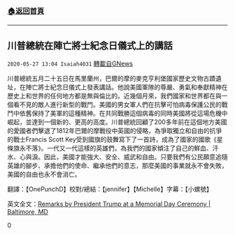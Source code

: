 ###  [:house:返回首頁](https://github.com/ourhimalayas/txt)
---

## 川普總統在陣亡將士紀念日儀式上的講話
`2020-05-27 13:04 Isaiah4031` [轉載自GNews](https://gnews.org/zh-hant/214487/)

川普總統五月二十五日在馬里蘭州，巴爾的摩的麥克亨利堡國家歷史文物古蹟遺址，在陣亡將士紀念日儀式上發表講話。他說美國軍隊的尊嚴、勇氣和奉獻精神在歷史上和世界的任何地方都是無與倫比的。近幾個月來，我們國家和世界都在與一個看不見的敵人進行新型的戰鬥。美國的男女軍人們在抗擊可怕病毒保護公民的戰鬥中依舊保持了美軍的這種精神。在共同戰勝這個病毒的同時美國將從這場危機中崛起，並達到一個新的、更高的高度。川普總統回顧了200多年前在這個地方美國的愛國者們擊退了1812年巴爾的摩戰役中英國的侵略，為爭取獨立和自由的抗爭的戰士Francis Scott Key受到國旗的鼓舞寫下了一首詩，成為了國家的國歌《星條旗永不落》。一代又一代這樣的英雄們，為我們的國家傾注了自己的鮮血、汗水、心與淚。因此，美國才能強大、安全、威武和自由。只要我們有公民願意追隨英雄的腳步、承擔他們的使命、繼承他們的意志，那麼美國的事業就永不會失敗，美國的自由也永不會消亡。

翻譯：【OnePunchD】校對/總結：【jennifer】【Michelle】字幕：【小螺號】

英文全文：[Remarks by President Trump at a Memorial Day Ceremony | Baltimore, MD](https://www.whitehouse.gov/briefings-statements/remarks-president-trump-memorial-day-ceremony-baltimore-md/)

0
